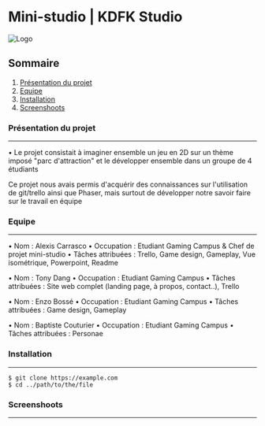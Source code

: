 # Mini-studio | KDFK Studio

![Logo](https://gamingcampus.fr/wp-content/uploads/2020/02/BDE.png)

## Sommaire

1. [Présentation du projet](#présentation-du-projet)
2. [Equipe](#equipe)
3. [Installation](#installation)
4. [Screenshoots](#screenshots)

### Présentation du projet
***

• Le projet consistait à imaginer ensemble un jeu en 2D sur un thème imposé "parc d'attraction" et le développer ensemble dans un groupe de 4 étudiants

  Ce projet nous avais permis d'acquérir des connaissances sur l'utilisation de git/trello ainsi que Phaser, mais surtout de développer notre savoir faire sur le travail en équipe

### Equipe
***

• Nom : Alexis Carrasco
• Occupation : Etudiant Gaming Campus & Chef de projet mini-studio
• Tâches attribuées : Trello, Game design, Gameplay, Vue isométrique, Powerpoint, Readme

• Nom : Tony Dang
• Occupation : Etudiant Gaming Campus
• Tâches attribuées : Site web complet (landing page, à propos, contact..), Trello

• Nom : Enzo Bossé
• Occupation : Etudiant Gaming Campus
• Tâches attribuées : Game design, Gameplay

• Nom : Baptiste Couturier
• Occupation : Etudiant Gaming Campus
• Tâches attribuées : Personae

### Installation
***

```
$ git clone https://example.com
$ cd ../path/to/the/file
```

### Screenshoots
***
